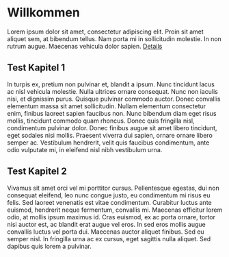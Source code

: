 # Willkommen

Lorem ipsum dolor sit amet, consectetur adipiscing elit. Proin sit amet aliquet sem, at bibendum tellus. Nam porta mi in sollicitudin molestie. In non rutrum augue. Maecenas vehicula dolor sapien.
[Details](details.md)

## Test Kapitel 1

In turpis ex, pretium non pulvinar et, blandit a ipsum. Nunc tincidunt lacus ac nisl vehicula molestie. Nulla ultrices ornare consequat. Nunc non iaculis nisi, et dignissim purus. Quisque pulvinar commodo auctor. Donec convallis elementum massa sit amet sollicitudin. Nullam elementum consectetur enim, finibus laoreet sapien faucibus non. Nunc bibendum diam eget risus mollis, tincidunt commodo quam rhoncus. Donec quis fringilla nisl, condimentum pulvinar dolor. Donec finibus augue sit amet libero tincidunt, eget sodales nisi mollis. Praesent viverra dui sapien, ornare ornare libero semper ac. Vestibulum hendrerit, velit quis faucibus condimentum, ante odio vulputate mi, in eleifend nisl nibh vestibulum urna.

## Test Kapitel 2

Vivamus sit amet orci vel mi porttitor cursus. Pellentesque egestas, dui non consequat eleifend, leo nunc congue justo, eu condimentum mi risus eu felis. Sed laoreet venenatis est vitae condimentum. Curabitur luctus ante euismod, hendrerit neque fermentum, convallis mi. Maecenas efficitur lorem odio, at mollis ipsum maximus id. Cras euismod, ex ac porta ornare, tortor nisi auctor est, ac blandit erat augue vel eros. In sed eros mollis augue convallis luctus vel porta dui. Maecenas auctor aliquet finibus. Sed eu semper nisl. In fringilla urna ac ex cursus, eget sagittis nulla aliquet. Sed dapibus quis lorem a pulvinar.